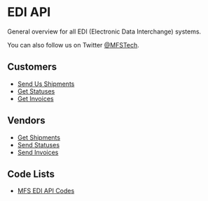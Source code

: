 EDI API
=======

General overview for all EDI (Electronic Data Interchange) systems.

You can also follow us on Twitter [@MFSTech](http://twitter.com/MFSTech).

Customers
---------

* [Send Us Shipments](https://github.com/MFSTech/SendUsShipments)
* [Get Statuses](https://github.com/MFSTech/GetStatuses/)
* [Get Invoices](https://github.com/MFSTech/GetInvoices/)

Vendors
-------

* [Get Shipments](https://github.com/MFSTech/GetShipments/)
* [Send Statuses](https://github.com/MFSTech/SendStatuses/)
* [Send Invoices](https://github.com/MFSTech/SendInvoices/)

Code Lists
----------

* [MFS EDI API Codes](Codes.md)